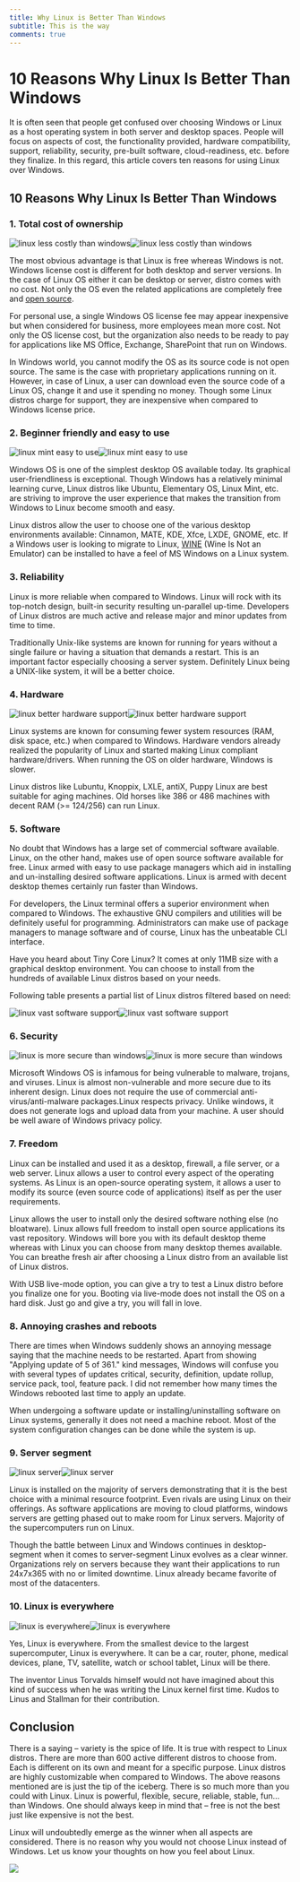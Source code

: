 ```yaml
---
title: Why Linux is Better Than Windows
subtitle: This is the way
comments: true
---
```



# 10 Reasons Why Linux Is Better Than Windows

​It is often seen that people get confused over choosing Windows or Linux as a host operating system in both server and desktop spaces. People will focus on aspects of cost, the functionality provided, hardware compatibility, support, reliability, security, pre-built software, cloud-readiness, etc. before they finalize. In this regard, this article covers ten reasons for using Linux over Windows.  

## 10 Reasons Why Linux Is Better Than Windows

### 1\. Total cost of ownership

![linux less costly than windows][1]![linux less costly than windows][1]

The most obvious advantage is that Linux is free whereas Windows is not.  Windows license cost is different for both desktop and server versions.  In the case of Linux OS either it can be desktop or server, distro comes with no cost.  Not only the OS even the related applications are completely free and [open source][2].

For personal use, a single Windows OS license fee may appear inexpensive but when considered for business, more employees mean more cost.  Not only the OS license cost, but the organization also needs to be ready to pay for applications like MS Office, Exchange, SharePoint that run on Windows.

In Windows world, you cannot modify the OS as its source code is not open source. The same is the case with proprietary applications running on it. However, in case of Linux, a user can download even the source code of a Linux OS, change it and use it spending no money.  Though some Linux distros charge for support, they are inexpensive when compared to Windows license price.  

### 2\. Beginner friendly and easy to use

![linux mint easy to use][3]![linux mint easy to use][3]

Windows OS is one of the simplest desktop OS available today.  Its graphical user-friendliness is exceptional. Though Windows has a relatively minimal learning curve, Linux distros like Ubuntu, Elementary OS, Linux Mint, etc. are striving to improve the user experience that makes the transition from Windows to Linux become smooth and easy.

Linux distros allow the user to choose one of the various desktop environments available: Cinnamon, MATE, KDE, Xfce, LXDE, GNOME, etc. If a Windows user is looking to migrate to Linux, [WINE][4] (Wine Is Not an Emulator) can be installed to have a feel of MS Windows on a Linux system.  

### 3\. Reliability

Linux is more reliable when compared to Windows. Linux will rock with its top-notch design, built-in security resulting un-parallel up-time.  Developers of Linux distros are much active and release major and minor updates from time to time.  

Traditionally Unix-like systems are known for running for years without a single failure or having a situation that demands a restart. This is an important factor especially choosing a server system.  Definitely Linux being a UNIX-like system, it will be a better choice.  

### 4\. Hardware

![linux better hardware support][5]![linux better hardware support][5]

Linux systems are known for consuming fewer system resources (RAM, disk space, etc.) when compared to Windows.  Hardware vendors already realized the popularity of Linux and started making Linux compliant hardware/drivers. When running the OS on older hardware, Windows is slower.

Linux distros like Lubuntu, Knoppix, LXLE, antiX, Puppy Linux are best suitable for aging machines.  Old horses like 386 or 486 machines with decent RAM (>= 124/256) can run Linux.  

### 5\. Software

No doubt that Windows has a large set of commercial software available.  Linux, on the other hand, makes use of open source software available for free.  Linux armed with easy to use package managers which aid in installing and un-installing desired software applications. Linux is armed with decent desktop themes certainly run faster than Windows.

For developers, the Linux terminal offers a superior environment when compared to Windows.  The exhaustive GNU compilers and utilities will be definitely useful for programming. Administrators can make use of package managers to manage software and of course, Linux has the unbeatable CLI interface.

Have you heard about Tiny Core Linux? It comes at only 11MB size with a graphical desktop environment.  You can choose to install from the hundreds of available Linux distros based on your needs.  

Following table presents a partial list of Linux distros filtered based on need:

![linux vast software support][6]![linux vast software support][6]

### 6\. Security

![linux is more secure than windows][7]![linux is more secure than windows][7]

Microsoft Windows OS is infamous for being vulnerable to malware, trojans, and viruses.  Linux is almost non-vulnerable and more secure due to its inherent design. Linux does not require the use of commercial anti-virus/anti-malware packages.Linux respects privacy. Unlike windows, it does not generate logs and upload data from your machine. A user should be well aware of Windows privacy policy.

### 7\. Freedom

Linux can be installed and used it as a desktop, firewall, a file server, or a web server.  Linux allows a user to control every aspect of the operating systems. As Linux is an open-source operating system, it allows a user to modify its source (even source code of applications) itself as per the user requirements.  

Linux allows the user to install only the desired software nothing else (no bloatware). Linux allows full freedom to install open source applications its vast repository. Windows will bore you with its default desktop theme whereas with Linux you can choose from many desktop themes available.​You can breathe fresh air after choosing a Linux distro from an available list of Linux distros.

With USB live-mode option, you can give a try to test a Linux distro before you finalize one for you.  Booting via live-mode does not install the OS on a hard disk. Just go and give a try, you will fall in love.

### 8\. Annoying crashes and reboots

There are times when Windows suddenly shows an annoying message saying that the machine needs to be restarted. Apart from showing "Applying update of 5 of 361." kind messages,  Windows will confuse you with several types of updates critical, security, definition, update rollup, service pack, tool, feature pack.  I did not remember how many times the Windows rebooted last time to apply an update.

When undergoing a software update or installing/uninstalling software on Linux systems, generally it does not need a machine reboot.  Most of the system configuration changes can be done while the system is up.

### 9\. Server segment

![linux server][8]![linux server][8]

Linux is installed on the majority of servers demonstrating that it is the best choice with a minimal resource footprint. Even rivals are using Linux on their offerings. As software applications are moving to cloud platforms, windows servers are getting phased out to make room for Linux servers. Majority of the supercomputers run on Linux.

Though the battle between Linux and Windows continues in desktop-segment when it comes to server-segment Linux evolves as a clear winner. Organizations rely on servers because they want their applications to run 24x7x365 with no or limited downtime. Linux already became favorite of most of the datacenters.

### 10\. Linux is everywhere

![linux is everywhere][9]![linux is everywhere][9]

Yes, Linux is everywhere. From the smallest device to the largest supercomputer, Linux is everywhere.  It can be a car, router, phone, medical devices, plane, TV, satellite, watch or school tablet, Linux will be there.

The inventor Linus Torvalds himself would not have imagined about this kind of success when he was writing the Linux kernel first time. Kudos to Linus and Stallman for their contribution.  

## Conclusion

​There is a saying – variety is the spice of life.  It is true with respect to Linux distros.  There are more than 600 active different distros to choose from. Each is different on its own and meant for a specific purpose. Linux distros are highly customizable when compared to Windows.  The above reasons mentioned are is just the tip of the iceberg. There is so much more than you could with Linux. Linux is powerful, flexible, secure, reliable, stable, fun… than Windows. One should always keep in mind that – free is not the best just like expensive is not the best.

Linux will undoubtedly emerge as the winner when all aspects are considered. There is no reason why you would not choose Linux instead of Windows.  Let us know your thoughts on how you feel about Linux.  

![][10]

[1]: http://www.linuxandubuntu.com/wp-content/uploads/2019/07/linux-less-costly-than-windows.jpg
[2]: http://www.linuxandubuntu.com/home/open-source-vs-closed-source
[3]: http://www.linuxandubuntu.com/wp-content/uploads/2019/07/linux-mint-easy-to-use.jpg
[4]: http://www.linuxandubuntu.com/home/how-to-install-wine-and-run-windows-apps-in-linux
[5]: http://www.linuxandubuntu.com/wp-content/uploads/2019/07/linux-better-hardware-support.jpg
[6]: http://www.linuxandubuntu.com/wp-content/uploads/2019/07/linux-vast-software-support.png
[7]: http://www.linuxandubuntu.com/wp-content/uploads/2019/07/linux-is-more-secure-than-windows.jpg
[8]: http://www.linuxandubuntu.com/wp-content/uploads/2019/07/linux-server.jpg
[9]: http://www.linuxandubuntu.com/wp-content/uploads/2019/07/linux-is-everywhere.jpg
[10]: http://www.linuxandubuntu.com/wp-content/uploads/2020/09/join-telegram-channel.png

  
